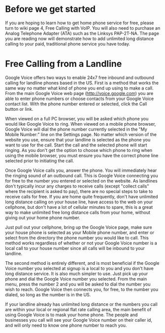 # Before we get started #
If you are hoping to learn how to get home phone service for free, please turn to wiki page 4, Free Calling with VoIP. You will also need to purchase an Analog Telephone Adapter (ATA) such as the Linksys PAP-2T-NA. The page you are reading now will demonstrate how to add unlimited long distance calling to your paid, traditional phone service you have today.

# Free Calling from a Landline #

Google Voice offers two ways to enable 24x7 free inbound and outbound calling for landline phones based in the US. First is a method that works the same way no matter what kind of phone you end up using to make a call. From the main Google Voice web page (http://voice.google.com) you are able to enter phone numbers or choose contacts from your Google Voice contact list. With the phone number entered or selected, click the Call button or link.<p>

When viewed on a full PC browser, you will be asked which phone you would like Google Voice to ring. When viewed on a mobile phone browser, Google Voice will dial the phone number currently selected in the "My Mobile Number:" line on the Settings page. No matter which version of the website you use, ensure that your landline is selected as the phone you want to use for the call. Start the call and the selected phone will start ringing. As you don't get the option to choose which phone to ring when using the mobile browser, you must ensure you have the correct phone line selected prior to initiating the call.<p>

Once Google Voice calls you, answer the phone. You will immediately hear the ringing sound of an outbound call. This is Google Voice connecting you for free to the number you entered or selected on the website. As landlines don't typically incur any charges to receive calls (except "collect calls" where the recipient is asked to pay), there are no special steps to take to receive calls for free. If you are home quite frequently, don't have unlimited long distance calling on your house line, have access to the web on your cellphone, but don't have a lot of cellular minutes to spare, this is a great way to make unlimited free long distance calls from your home, without giving out your home phone number.<p>

Just pull out your cellphone, bring up the Google Voice page, make sure your house phone is selected as your Mobile phone number, and enter or select from the directory the phone number you would like to call. This method works regardless of whether or not your Google Voice number is a local call to your house number since all calls will be inbound to your landline.<p>

The second method is entirely different, and is most beneficial if the Google Voice number you selected at signup is a local to you and you don't have long distance service. It is also much simpler to use. Just pick up your phone and dial the Google Voice number you selected. From the main menu, press the number 2 and you will be asked to dial the number you wish to reach. Google Voice then connects you, for free, to the number you dialed, so long as the number is in the US.<p>

If your landline already has unlimited long distance or the numbers you call are within your local or regional flat rate calling area, the main benefit of using Google Voice is to mask your home phone. The people and businesses you call will see your Google Voice number on their caller id, and will only need to know one phone number to reach you.